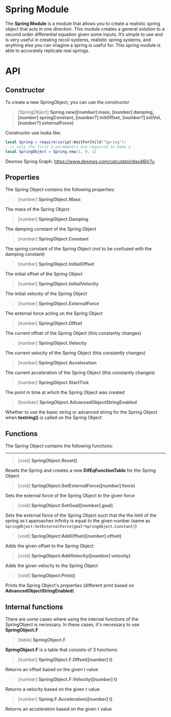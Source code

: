 # Spring Module

The **Spring Module** is a module that allows you to create a realistic spring object that acts in one direction. This module creates a general solution to a second order differential equation given some inputs. It’s simple to use and is very useful in creating recoil systems, realistic spring systems, and anything else you can imagine a spring is useful for. This spring module is able to accurately replicate real springs.

# API

## Constructor

To create a new SpringObject, you can use the constructor

> [SpringObject] **Spring.new([number] mass, [number] damping, [number] springConstant, [number?] initOffset, [number?] initVel, [number?] externalForce)**

Constructor use looks like:

```lua
local Spring = require(script:WaitForChild("Spring"))
--// only the first 3 parameters are required to make a
local SpringObject = Spring.new(1, 0, 1)
```
Desmos Spring Graph: https://www.desmos.com/calculator/dqo46jlr7u

## Properties

The Spring Object contains the following properties:

> [number] **SpringObject.Mass**

The mass of the Spring Object

> [number] **SpringObject.Damping**

The damping constant of the Spring Object

> [number] **SpringObject.Constant**

The spring constant of the Spring Object (not to be confused with the damping constant)

> [number] **SpringObject.InitialOffset**

The initial offset of the Spring Object

> [number] **SpringObject.InitialVelocity**

The initial velocity of the Spring Object

> [number] **SpringObject.ExternalForce**

The external force acting on the Spring Object

> [number] **SpringObject.Offset**

The current offset of the Spring Object (this constantly changes)

> [number] **SpringObject.Velocity**

The current velocity of the Spring Object (this constantly changes)

> [number] **SpringObject.Acceleration**

The current acceleration of the Spring Object (this constantly changes)

> [number] **SpringObject.StartTick**

The point in time at which the Spring Object was created

> [boolean] **SpringObject.AdvancedObjectStringEnabled**

Whether to use the basic string or advanced string for the Spring Object when **tostring()** is called on the Spring Object

## Functions

The Spring Object contains the following functions:

---


> [void] **SpringObject.Reset()**

Resets the Spring and creates a new **DifEqFunctionTable** for the Spring Object

> [void] **SpringObject:SetExternalForce([number] force)**

Sets the external force of the Spring Object to the given force

> [void] **SpringObject:SetGoal([number] goal)**

Sets the external force of the Spring Object such that the the limit of the spring as t approaches infinity is equal to the given number (same as `SpringObject:SetExternalForce(goal*SpringObject.Constant)`)

> [void] **SpringObject:AddOffset([number] offset)**

Adds the given offset to the Spring Object

> [void] **SpringObject:AddVelocity([number] velocity)**

Adds the given velocity to the Spring Object

> [void] **SpringObject:Print()**

Prints the Spring Object's properties (different print based on **AdvancedObjectStringEnabled**)

## Internal functions

There are some cases where using the internal functions of the SpringObject is necessary. In these cases, it's necessary to use **SpringObject.F**

> [table] **SpringObject.F**

**SpringObject.F** is a table that consists of 3 functions:

> [number] **SpringObject.F.Offset([number] t)**

Returns an offset based on the given t value

> [number] **SpringObject.F.Velocity([number] t)**

Returns a velocity based on the given t value

> [number] **Spring.F.Acceleration([number] t)**

Returns an acceleration based on the given t value
